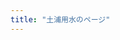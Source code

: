 ```yaml
---
title: "土浦用水のページ"
---
```


<div id="map" style="height: 600px;"></div>

<script src="https://unpkg.com/leaflet/dist/leaflet.js"></script>
<script>
    var map = L.map('map').setView([35.682839, 139.759455], 13);
    L.tileLayer('https://{s}.tile.openstreetmap.org/{z}/{x}/{y}.png', {
        attribution: '© OpenStreetMap contributors'
    }).addTo(map);

    var marker = L.marker([35.682839, 139.759455]).addTo(map);
    
    var popupContent = `
        <b>ここには何があるでしょう</b><br>
        <img src="./images/ichinoya_deguchi.jpg.jpg" alt="hoge" style="width:100px;height:100px;"><br>
        簡単な説明はなんでしょう．
    `;
    marker.bindPopup(popupContent).openPopup();
</script>

